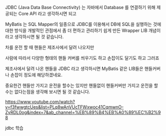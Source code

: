 JDBC (Java Data Base Connectivity) 는 자바에서 Database 를 연결하기 위해 제공되는 Core API 라고 생각하시면 되고

MyBatis 는 SQL Mapper의 일종으로 JDBC를 이용해서 DB에 SQL을 실행하는 것에 대한 방식을 개발적인 관점에서 좀 더 편하고 관리하기 쉽게 만든 Wrapper LIB 개념이라고 생각하시면 될 것 같습니다.

차를 운전 할 때 핸들은 제조사에서 달려 나오지만

사람에 따라서 다양한 형태의 핸들 커버를 씌우기도 하고 손잡이도 달기도 하고 그러죠

제조사에서 달려 나온 핸들을 JDBC 라고 생각하시면 MyBatis 같은 LIB들은 핸들커버나 손잡이 정도에 해당하겠네요.

중요한건 핸들만 가지고 운전을 할수는 있지만 핸들없이 핸들커버만 가지고 운전을 할 수는 없다는점을 생각해 보시면 될 것 같습니다.

https://www.youtube.com/watch?v=f3fwwgtcUes&list=PLq8wAnVUcTFWxwoc41CqmwnO-ZyRDL0og&index=7&ab_channel=%EB%89%B4%EB%A0%89%EC%B2%98

jdbc 학습
